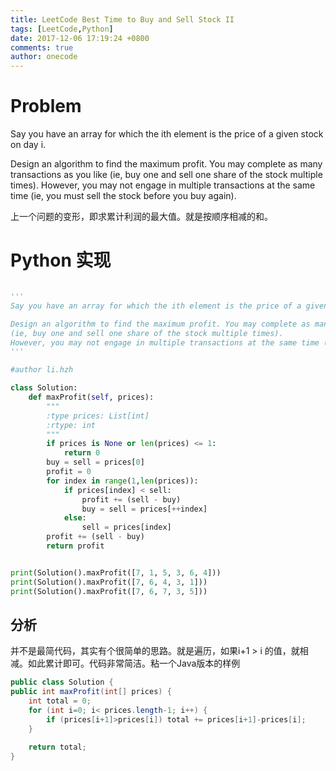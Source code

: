 ```yaml
---
title: LeetCode Best Time to Buy and Sell Stock II
tags: [LeetCode,Python]
date: 2017-12-06 17:19:24 +0800
comments: true
author: onecode
---
```

# Problem

Say you have an array for which the ith element is the price of a given stock on day i.

Design an algorithm to find the maximum profit. You may complete as many transactions as you like (ie, buy one and sell one share of the stock multiple times). However, you may not engage in multiple transactions at the same time (ie, you must sell the stock before you buy again).

上一个问题的变形，即求累计利润的最大值。就是按顺序相减的和。

<!--break-->

# Python 实现

``` python

'''
Say you have an array for which the ith element is the price of a given stock on day i.

Design an algorithm to find the maximum profit. You may complete as many transactions as you like
(ie, buy one and sell one share of the stock multiple times).
However, you may not engage in multiple transactions at the same time (ie, you must sell the stock before you buy again).
'''

#author li.hzh

class Solution:
    def maxProfit(self, prices):
        """
        :type prices: List[int]
        :rtype: int
        """
        if prices is None or len(prices) <= 1:
            return 0
        buy = sell = prices[0]
        profit = 0
        for index in range(1,len(prices)):
            if prices[index] < sell:
                profit += (sell - buy)
                buy = sell = prices[++index]
            else:
                sell = prices[index]
        profit += (sell - buy)
        return profit


print(Solution().maxProfit([7, 1, 5, 3, 6, 4]))
print(Solution().maxProfit([7, 6, 4, 3, 1]))
print(Solution().maxProfit([7, 6, 7, 3, 5]))

```

## 分析

并不是最简代码，其实有个很简单的思路。就是遍历，如果i+1 > i 的值，就相减。如此累计即可。代码非常简洁。粘一个Java版本的样例

```java
public class Solution {
public int maxProfit(int[] prices) {
    int total = 0;
    for (int i=0; i< prices.length-1; i++) {
        if (prices[i+1]>prices[i]) total += prices[i+1]-prices[i];
    }
    
    return total;
}
```